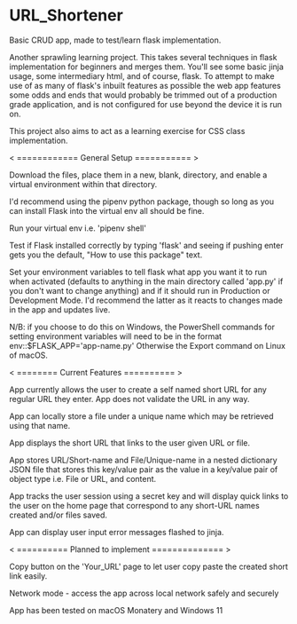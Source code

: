 # URL_Shortener
Basic CRUD app, made to test/learn flask implementation.

Another sprawling learning project. This takes several techniques in flask implementation for beginners and merges them. You'll see some basic jinja usage, some
intermediary html, and of course, flask. To attempt to make use of as many of flask's inbuilt features as possible the web app features some odds and ends that would
probably be trimmed out of a production grade application, and is not configured for use beyond the device it is run on.

This project also aims to act as a learning exercise for CSS class implementation.


< ============ General Setup =========== >

Download the files, place them in a new, blank, directory, and enable a virtual environment within that directory.

I'd recommend using the pipenv python package, though so long as you can install Flask into the virtual env all should be fine.

Run your virtual env i.e. 'pipenv shell'

Test if Flask installed correctly by typing 'flask' and seeing if pushing enter gets you the default, "How to use this package" text.

Set your environment variables to tell flask what app you want it to run when activated (defaults to anything in the main directory called 'app.py' if you don't want
to change anything) and if it should run in Production or Development Mode. I'd recommend the latter as it reacts to changes made in the app and updates live.

N/B: if you choose to do this on Windows, the PowerShell commands for setting environment variables will need to be in the format env::$FLASK_APP='app-name.py'
Otherwise the Export command on Linux of macOS.



< ======== Current Features ========== >

App currently allows the user to create a self named short URL for any regular URL they enter. App does not validate the URL in any way.

App can locally store a file under a unique name which may be retrieved using that name.

App displays the short URL that links to the user given URL or file.

App stores URL/Short-name and File/Unique-name in a nested dictionary JSON file that stores this key/value pair as the value in a key/value pair of object type i.e.
File or URL, and content.

App tracks the user session using a secret key and will display quick links to the user on the home page that correspond to any short-URL names created and/or files
saved.

App can display user input error messages flashed to jinja.



< ========== Planned to implement ============== > 

Copy button on the 'Your_URL' page to let user copy paste the created short link easily.

Network mode - access the app across local network safely and securely





App has been tested on macOS Monatery and Windows 11
